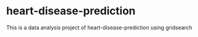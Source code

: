# heart-disease-prediction
This is a data analysis project of heart-disease-prediction using gridsearch
